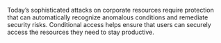 Today’s sophisticated attacks on corporate resources require protection that can automatically recognize anomalous conditions and remediate security risks. Conditional access helps ensure that users can securely access the resources they need to stay productive. 
